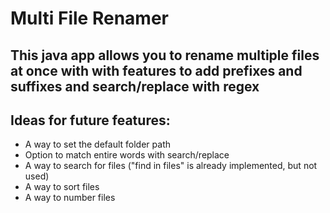 # Multi File Renamer

## This java app allows you to rename multiple files at once with with features to add prefixes and suffixes and search/replace with regex

## Ideas for future features:
- A way to set the default folder path
- Option to match entire words with search/replace
- A way to search for files ("find in files" is already implemented, but not used)
- A way to sort files
- A way to number files